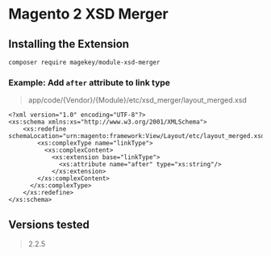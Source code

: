 # Magento 2 XSD Merger

## Installing the Extension

    composer require magekey/module-xsd-merger

### Example: Add `after` attribute to link type

> app/code/{Vendor}/{Module}/etc/xsd_merger/layout_merged.xsd

    <?xml version="1.0" encoding="UTF-8"?>
    <xs:schema xmlns:xs="http://www.w3.org/2001/XMLSchema">
        <xs:redefine schemaLocation="urn:magento:framework:View/Layout/etc/layout_merged.xsd">
            <xs:complexType name="linkType">
              <xs:complexContent>
                <xs:extension base="linkType">
                  <xs:attribute name="after" type="xs:string"/>
                </xs:extension>
            </xs:complexContent>
          </xs:complexType>
        </xs:redefine>
    </xs:schema>

## Versions tested
> 2.2.5
